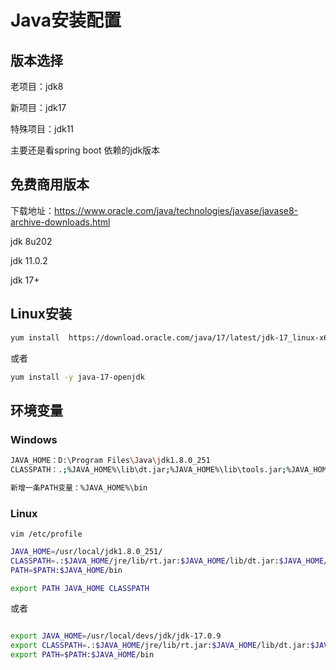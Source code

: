 # Java安装配置

## 版本选择

老项目：jdk8

新项目：jdk17

特殊项目：jdk11

主要还是看spring boot 依赖的jdk版本

## 免费商用版本

下载地址：https://www.oracle.com/java/technologies/javase/javase8-archive-downloads.html

jdk 8u202

jdk 11.0.2

jdk 17+

## Linux安装

```bash
yum install  https://download.oracle.com/java/17/latest/jdk-17_linux-x64_bin.rpm
```

或者

```bash
yum install -y java-17-openjdk
```

## 环境变量

### Windows

```bash
JAVA_HOME：D:\Program Files\Java\jdk1.8.0_251
CLASSPATH：.;%JAVA_HOME%\lib\dt.jar;%JAVA_HOME%\lib\tools.jar;%JAVA_HOME%\jre\lib\rt.jar

新增一条PATH变量：%JAVA_HOME%\bin
```

### Linux

`vim /etc/profile`

```bash
JAVA_HOME=/usr/local/jdk1.8.0_251/
CLASSPATH=.:$JAVA_HOME/jre/lib/rt.jar:$JAVA_HOME/lib/dt.jar:$JAVA_HOME/lib/tools.jar
PATH=$PATH:$JAVA_HOME/bin

export PATH JAVA_HOME CLASSPATH  
```

或者

```bash

export JAVA_HOME=/usr/local/devs/jdk/jdk-17.0.9
export CLASSPATH=.:$JAVA_HOME/jre/lib/rt.jar:$JAVA_HOME/lib/dt.jar:$JAVA_HOME/lib/tools.jar 
export PATH=$PATH:$JAVA_HOME/bin

```

